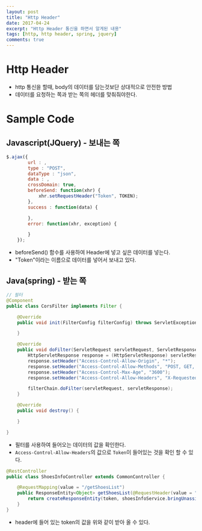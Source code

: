 ```yaml
---
layout: post
title: "Http Header"
date: 2017-04-24
excerpt: "Http Header 통신을 하면서 알게된 내용"
tags: [http, http header, spring, jquery]
comments: true
---
```


# Http Header

 - http 통신을 할때, body의 데이터를 담는것보단 상대적으로 안전한 방법
 - 데이터를 요청하는 쪽과 받는 쪽의 헤더를 맞춰줘야한다.

# Sample Code

## Javascript(JQuery) - 보내는 쪽

```javascript
$.ajax({
		url : ,
		type : "POST",
		dataType : "json",
		data : ,
		crossDomain: true,
		beforeSend: function(xhr) {
			xhr.setRequestHeader("Token", TOKEN);
		},
		success : function(data) {

		},
		error: function(xhr, exception) {

		}
	});
```

 - beforeSend() 함수를 사용하여 Header에 넣고 싶은 데이터를 넣는다.
 - "Token"이라는 이름으로 데이터를 넣어서 보내고 있다.

## Java(spring) - 받는 쪽

```java
// 필터
@Component
public class CorsFilter implements Filter {

	@Override
	public void init(FilterConfig filterConfig) throws ServletException {

	}

	@Override
	public void doFilter(ServletRequest servletRequest, ServletResponse servletResponse, FilterChain filterChain) throws IOException, ServletException {
		HttpServletResponse response = (HttpServletResponse) servletResponse;
		response.setHeader("Access-Control-Allow-Origin", "*");
		response.setHeader("Access-Control-Allow-Methods", "POST, GET, OPTIONS, DELETE");
		response.setHeader("Access-Control-Max-Age", "3600");
		response.setHeader("Access-Control-Allow-Headers", "X-Requested-With, Token");

		filterChain.doFilter(servletRequest, servletResponse);
	}

	@Override
	public void destroy() {

	}

}
```

 - 필터를 사용하여 들어오는 데이터의 값을 확인한다.
 - `Access-Control-Allow-Headers`의 값으로 `Token`이 들어있는 것을 확인 할 수 있다.

```java
@RestController
public class ShoesInfoController extends CommonController {

	@RequestMapping(value = "/getShoesList")
	public ResponseEntity<Object> getShoesList(@RequestHeader(value = "token") String token) {
		return createResponseEntity(token, shoesInfoService.bringUnassignedList());
	}
}
```

 - header에 들어 있는 token의 값을 위와 같이 받아 올 수 있다.
